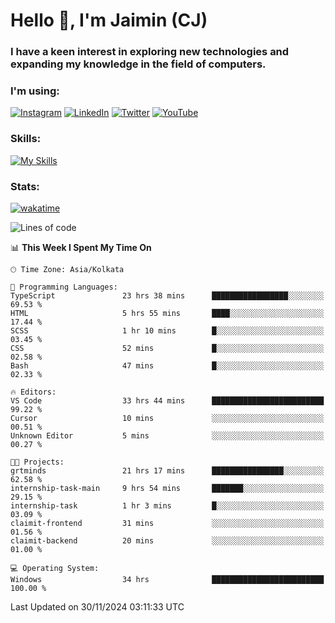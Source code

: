 <h1>Hello 👋, I'm Jaimin (CJ)</h1>
<h3>I have a keen interest in exploring new technologies and expanding my knowledge in the field of computers.</h3>

<h3 align="left"> I'm using: </h3>

[![Instagram](https://img.shields.io/badge/Instagram-%23E4405F.svg?style=for-the-badge&logo=Instagram&logoColor=white)](https://instagram.com/jaimin_chovatia) [![LinkedIn](https://img.shields.io/badge/linkedin-%230077B5.svg?style=for-the-badge&logo=linkedin&logoColor=white)](https://www.linkedin.com/in/jaimin-chovatia-691b8b29a) [![Twitter](https://img.shields.io/badge/Twitter-%231DA1F2.svg?style=for-the-badge&logo=Twitter&logoColor=white)](https://twitter.com/jaimin_chovatia) [![YouTube](https://img.shields.io/badge/YouTube-%23FF0000.svg?style=for-the-badge&logo=YouTube&logoColor=white)](https://youtube.com/@cjcreations5172) 

**<h3 align="left">Skills:</h3>**

[![My Skills](https://skillicons.dev/icons?i=ts,js,java,py,react,nextjs,nodejs,postgres,mongodb,git)](https://skillicons.dev)

<!---
 **<h3 align="left">🏆 Achievements:</h3>**
 [![An image of @jaimin25's Holopin badges, which is a link to view their full Holopin profile](https://holopin.me/jaimin25)](https://holopin.io/@jaimin25)
-->

**<h3 align="left">Stats:</h3>**

[![wakatime](https://wakatime.com/badge/user/b2a7cf30-099b-4a62-be11-c3b7dc700323.svg)](https://wakatime.com/@b2a7cf30-099b-4a62-be11-c3b7dc700323)

<!--START_SECTION:waka-->
![Lines of code](https://img.shields.io/badge/From%20Hello%20World%20I%27ve%20Written-1.0%20million%20lines%20of%20code-blue)

📊 **This Week I Spent My Time On** 

```text
🕑︎ Time Zone: Asia/Kolkata

💬 Programming Languages: 
TypeScript               23 hrs 38 mins      █████████████████░░░░░░░░   69.53 % 
HTML                     5 hrs 55 mins       ████░░░░░░░░░░░░░░░░░░░░░   17.44 % 
SCSS                     1 hr 10 mins        █░░░░░░░░░░░░░░░░░░░░░░░░   03.45 % 
CSS                      52 mins             █░░░░░░░░░░░░░░░░░░░░░░░░   02.58 % 
Bash                     47 mins             █░░░░░░░░░░░░░░░░░░░░░░░░   02.33 % 

🔥 Editors: 
VS Code                  33 hrs 44 mins      █████████████████████████   99.22 % 
Cursor                   10 mins             ░░░░░░░░░░░░░░░░░░░░░░░░░   00.51 % 
Unknown Editor           5 mins              ░░░░░░░░░░░░░░░░░░░░░░░░░   00.27 % 

🐱‍💻 Projects: 
grtminds                 21 hrs 17 mins      ████████████████░░░░░░░░░   62.58 % 
internship-task-main     9 hrs 54 mins       ███████░░░░░░░░░░░░░░░░░░   29.15 % 
internship-task          1 hr 3 mins         █░░░░░░░░░░░░░░░░░░░░░░░░   03.09 % 
claimit-frontend         31 mins             ░░░░░░░░░░░░░░░░░░░░░░░░░   01.56 % 
claimit-backend          20 mins             ░░░░░░░░░░░░░░░░░░░░░░░░░   01.00 % 

💻 Operating System: 
Windows                  34 hrs              █████████████████████████   100.00 % 
```


 Last Updated on 30/11/2024 03:11:33 UTC
<!--END_SECTION:waka-->
